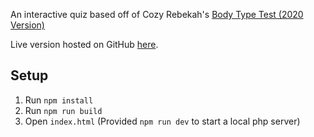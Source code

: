 An interactive quiz based off of Cozy Rebekah's [Body Type Test (2020 Version)](https://cozyrebekah.com/2020/03/23/body-type-test/)

Live version hosted on GitHub [here](https://trevorcow.github.io/kibbe-body-type-quiz/).

## Setup
1. Run `npm install`
2. Run `npm run build`
3. Open `index.html` (Provided `npm run dev` to start a local php server)